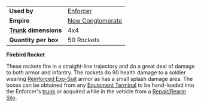|                                                 |                                                |
| ----------------------------------------------- | ---------------------------------------------- |
| **Used by**                                     | [Enforcer](../vehicles/Enforcer.md)            |
| **Empire**                                      | [New Conglomerate](../etc/New_Conglomerate.md) |
| **[Trunk](../terminology/Trunk.md) dimensions** | 4x4                                            |
| **Quantity per box**                            | 50 Rockets                                     |

**Firebird Rocket**

These rockets fire in a straight-line trajectory and do a great deal of damage
to both armor and infantry. The rockets do 90 health damage to a soldier wearing
[Reinforced Exo-Suit](../armor/Reinforced_Exo-Suit.md) armor as has a small
splash damage area. The boxes can be obtained from any
[Equipment Terminal](../items/Equipment_Terminal.md) to be hand-loaded into the
Enforcer's [trunk](../terminology/Trunk.md) or acquired while in the vehicle
from a [Repair/Rearm Silo](../items/Repair_Rearm_Silo.md).
